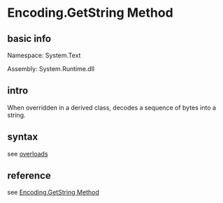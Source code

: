 # Encoding.GetString Method
## basic info
Namespace:
System.Text

Assembly:
System.Runtime.dll

## intro
When overridden in a derived class, decodes a sequence of bytes into a string.

## syntax
see [overloads](https://learn.microsoft.com/en-us/dotnet/api/system.text.encoding.getstring?view=net-8.0#overloads)

## reference
see [Encoding.GetString Method](https://learn.microsoft.com/en-us/dotnet/api/system.text.encoding.getstring?view=net-8.0)
